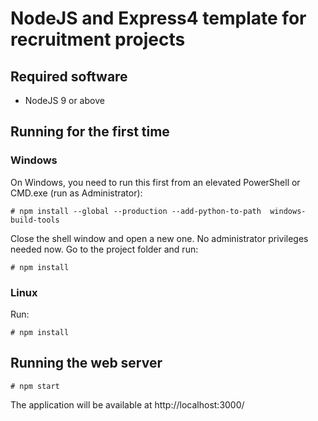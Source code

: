 # NodeJS and Express4 template for recruitment projects

## Required software

- NodeJS 9 or above

## Running for the first time

### Windows

On Windows, you need to run this first from an elevated PowerShell or CMD.exe (run as Administrator):

`# npm install --global --production --add-python-to-path  windows-build-tools`

Close the shell window and open a new one. No administrator privileges needed now. Go to the project folder and run:

`# npm install`

### Linux

Run:

`# npm install`

## Running the web server

`# npm start`

The application will be available at http://localhost:3000/
